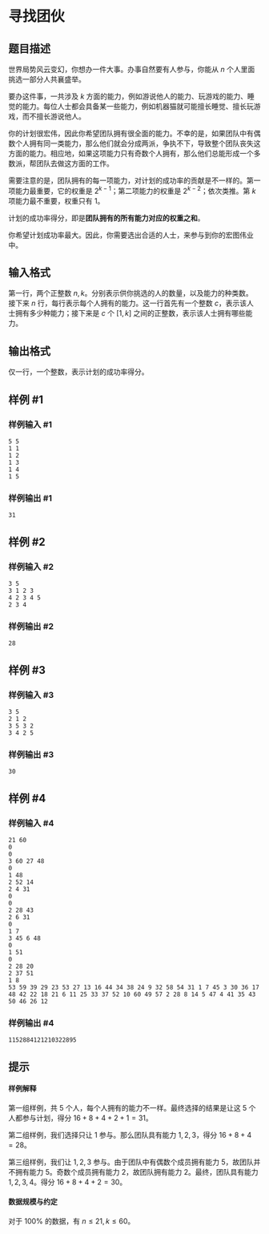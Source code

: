 # 寻找团伙

## 题目描述

世界局势风云变幻，你想办一件大事。办事自然要有人参与，你能从 $n$ 个人里面挑选一部分人共襄盛举。

要办这件事，一共涉及 $k$ 方面的能力，例如游说他人的能力、玩游戏的能力、睡觉的能力。每位人士都会具备某一些能力，例如机器猫就可能擅长睡觉、擅长玩游戏，而不擅长游说他人。

你的计划很宏伟，因此你希望团队拥有很全面的能力。不幸的是，如果团队中有偶数个人拥有同一类能力，那么他们就会分成两派，争执不下，导致整个团队丧失这方面的能力。相应地，如果这项能力只有奇数个人拥有，那么他们总能形成一个多数派，帮团队去做这方面的工作。

需要注意的是，团队拥有的每一项能力，对计划的成功率的贡献是不一样的。第一项能力最重要，它的权重是 $2^{k-1}$；第二项能力的权重是 $2^{k-2}$；依次类推。第 $k$ 项能力最不重要，权重只有 $1$。

计划的成功率得分，即是**团队拥有的所有能力对应的权重之和**。

你希望计划成功率最大。因此，你需要选出合适的人士，来参与到你的宏图伟业中。


## 输入格式

第一行，两个正整数 $n, k$。分别表示供你挑选的人的数量，以及能力的种类数。  
接下来 $n$ 行，每行表示每个人拥有的能力。这一行首先有一个整数 $c$，表示该人士拥有多少种能力；接下来是 $c$ 个 $[1, k]$ 之间的正整数，表示该人士拥有哪些能力。



## 输出格式

仅一行，一个整数，表示计划的成功率得分。

## 样例 #1

### 样例输入 #1
```
5 5
1 1
1 2
1 3
1 4
1 5
```

### 样例输出 #1

```
31
```

## 样例 #2

### 样例输入 #2
```
3 5
3 1 2 3
4 2 3 4 5
2 3 4
```

### 样例输出 #2

```
28
```

## 样例 #3

### 样例输入 #3
```
3 5
2 1 2
3 5 3 2
3 4 2 5
```

### 样例输出 #3

```
30
```

## 样例 #4

### 样例输入 #4
```
21 60
0 
0 
3 60 27 48
0 
1 48
2 52 14
2 4 31
0 
0 
2 28 43
2 6 31
0 
1 7
3 45 6 48
0 
1 51
0 
2 28 20
2 37 51
1 8
53 59 39 29 23 53 27 13 16 44 34 38 24 9 32 58 54 31 1 7 45 3 30 36 17 48 42 22 18 21 6 11 25 33 37 52 10 60 49 57 2 28 8 14 5 47 4 41 35 43 50 46 26 12
```

### 样例输出 #4

```
1152884121210322895
```

## 提示

#### 样例解释

第一组样例，共 5 个人，每个人拥有的能力不一样。最终选择的结果是让这 5 个人都参与计划，得分 $16+8+4+2+1 = 31$。

第二组样例，我们选择只让 $1$ 参与。那么团队具有能力 $1,2, 3$，得分 $16+8+4=28$。

第三组样例，我们让 $1,2,3$ 参与。由于团队中有偶数个成员拥有能力 $5$，故团队并不拥有能力 $5$。奇数个成员拥有能力 $2$，故团队拥有能力 $2$。最终，团队具有能力 $1,2,3,4$。得分 $16+8+4+2=30$。

#### 数据规模与约定

对于 $100\%$ 的数据，有 $n\leq 21, k\leq 60$。



